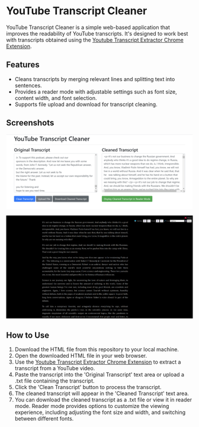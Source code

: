 # YouTube Transcript Cleaner

YouTube Transcript Cleaner is a simple web-based application that improves the readability of YouTube transcripts. It's designed to work best with transcripts obtained using the [Youtube Transcript Extractor Chrome Extension](https://chrome.google.com/webstore/detail/youtube-transcript-extrac/lclpibfglbkghjkdmpjkgehcnadcffdl).

## Features

- Cleans transcripts by merging relevant lines and splitting text into sentences.
- Provides a reader mode with adjustable settings such as font size, content width, and font selection.
- Supports file upload and download for transcript cleaning.

## Screenshots

![Screenshot1](https://github.com/Dicklesworthstone/youtube_transcript_cleaner/blob/main/Screenshot1_2023-07-18%2014_58_00-Transcript%20Cleaner.png?raw=true)

![Screenshot2](https://github.com/Dicklesworthstone/youtube_transcript_cleaner/blob/main/Screenshot2_2023-07-18%2014_58_06-Transcript%20Cleaner.png?raw=true)

## How to Use

1. Download the HTML file from this repository to your local machine.
2. Open the downloaded HTML file in your web browser.
3. Use the [Youtube Transcript Extractor Chrome Extension](https://chrome.google.com/webstore/detail/youtube-transcript-extrac/lclpibfglbkghjkdmpjkgehcnadcffdl) to extract a transcript from a YouTube video.
4. Paste the transcript into the 'Original Transcript' text area or upload a .txt file containing the transcript.
5. Click the 'Clean Transcript' button to process the transcript.
6. The cleaned transcript will appear in the 'Cleaned Transcript' text area.
7. You can download the cleaned transcript as a .txt file or view it in reader mode. Reader mode provides options to customize the viewing experience, including adjusting the font size and width, and switching between different fonts.
